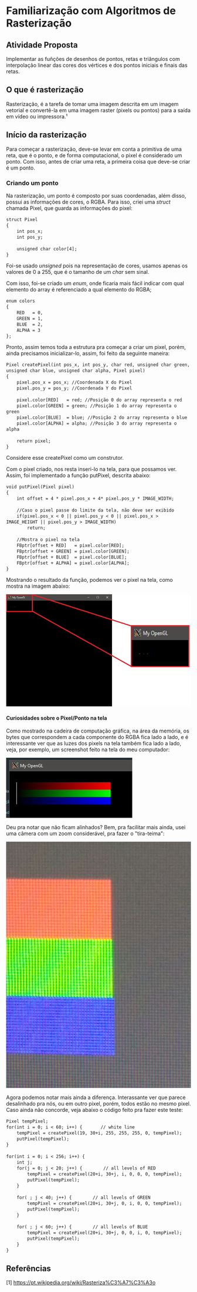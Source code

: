 # Familiarização com Algoritmos de Rasterização

## Atividade Proposta
Implementar as fuñções de desenhos de pontos, retas e triângulos com interpolação linear das cores dos vértices e dos pontos iniciais e finais das retas.

## O que é rasterização
Rasterização, é a tarefa de tomar uma imagem descrita em um imagem vetorial e convertê-la em uma imagem raster (pixels ou pontos) para a saída em vídeo ou impressora.¹

## Início da rasterização
Para começar a rasterização, deve-se levar em conta a primitiva de uma reta, que é o ponto, e de forma computacional, o pixel é considerado um ponto. Com isso, antes de criar uma reta, a primeira coisa que deve-se criar é um ponto.

### Criando um ponto
Na rasterização, um ponto é composto por suas coordenadas, além disso, possui as informações de cores, o RGBA.
Para isso, criei uma *struct* chamada Pixel, que guarda as informações do pixel:

	struct Pixel
	{
		int pos_x;
		int pos_y;

		unsigned char color[4];
	}
Foi-se usado *unsigned* pois na representação de cores, usamos apenas os valores de 0 a 255, que é o tamanho de um *char* sem sinal.

Com isso, foi-se criado um *enum*, onde ficaria mais fácil indicar com qual elemento do array é referenciado a qual elemento do RGBA;

	enum colors
	{
		RED   = 0,
    	GREEN = 1,
    	BLUE  = 2,
    	ALPHA = 3
	};

Pronto, assim temos toda a estrutura pra começar a criar um pixel, porém, ainda precisamos inicializar-lo, assim, foi feito da seguinte maneira:

	Pixel createPixel(int pos_x, int pos_y, char red, unsigned char green, unsigned char blue, unsigned char alpha, Pixel pixel)
	{
		pixel.pos_x = pos_x; //Coordenada X do Pixel
		pixel.pos_y = pos_y; //Coordenada Y do Pixel

		pixel.color[RED]   = red; //Posição 0 do array representa o red
		pixel.color[GREEN] = green; //Posição 1 do array representa o green
		pixel.color[BLUE]  = blue; //Posição 2 do array representa o blue
		pixel.color[ALPHA] = alpha; //Posição 3 do array representa o alpha

		return pixel;
	}

Considere esse createPixel como um construtor.

Com o pixel criado, nos resta inseri-lo na tela, para que possamos ver. Assim, foi implementado a função putPixel, descrita abaixo:

	void putPixel(Pixel pixel)
	{
		int offset = 4 * pixel.pos_x + 4* pixel.pos_y * IMAGE_WIDTH;

		//Caso o pixel passe do limite da tela, não deve ser exibido
		if(pixel.pos_x < 0 || pixel.pos_y < 0 || pixel.pos_x > IMAGE_HEIGHT || pixel.pos_y > IMAGE_WIDTH)
        	return;

    	//Mostra o pixel na tela
    	FBptr[offset + RED]   = pixel.color[RED];
    	FBptr[offset + GREEN] = pixel.color[GREEN];
    	FBptr[offset + BLUE]  = pixel.color[BLUE];
    	FBptr[offset + ALPHA] = pixel.color[ALPHA];
	}

Mostrando o resultado da função, podemos ver o pixel na tela, como mostra na imagem abaixo:

![Pixels adicionados na tela, usando zoom para ver melhor](screenshots/putPixel.jpg)

#### Curiosidades sobre o Pixel/Ponto na tela

Como mostrado na cadeira de computação gráfica, na área da memória, os bytes que correspondem a cada componente do RGBA fica lado a lado, e é interessante ver que as luzes dos pixels na tela também fica lado a lado, veja, por exemplo, um screenshot feito na tela do meu computador:

![Alinhamento dos pixels na tela](screenshots/alignment.JPG)


Deu pra notar que não ficam alinhados? Bem, pra facilitar mais ainda, usei uma câmera com um zoom considerável, pra fazer o "tira-teima":

![Alinhamento dos pixels na tela com zoom](screenshots/alignment_camera.jpeg)

Agora podemos notar mais ainda a diferença. Interassante ver que parece desalinhado pra nós, ou em outro pixel, porém, todos estão no mesmo pixel. Caso ainda não concorde, veja abaixo o código feito pra fazer este teste:

	Pixel tempPixel;
	for(int i = 0; i < 60; i++) {       // white line
	    tempPixel = createPixel(19, 30+i, 255, 255, 255, 0, tempPixel);
	    putPixel(tempPixel);
	}
	 
	for(int i = 0; i < 256; i++) {
	    int j;
	    for(j = 0; j < 20; j++) {        // all levels of RED
	        tempPixel = createPixel(20+i, 30+j, i, 0, 0, 0, tempPixel);
	        putPixel(tempPixel);
	    }
	     
	    for( ; j < 40; j++) {        // all levels of GREEN
	        tempPixel = createPixel(20+i, 30+j, 0, i, 0, 0, tempPixel);
	        putPixel(tempPixel);
	    }
	 
	    for( ; j < 60; j++) {        // all levels of BLUE
	        tempPixel = createPixel(20+i, 30+j, 0, 0, i, 0, tempPixel);
	        putPixel(tempPixel);
	    }
	}



## Referências
[1] https://pt.wikipedia.org/wiki/Rasteriza%C3%A7%C3%A3o